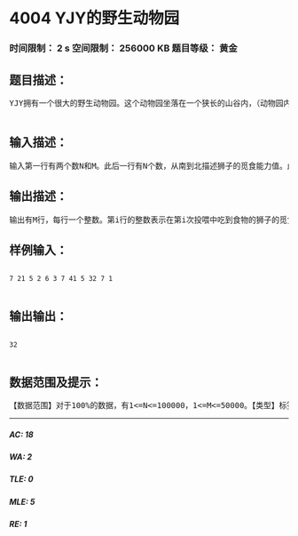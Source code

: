 # 4004 YJY的野生动物园   
### 时间限制： 2 s     空间限制： 256000 KB     题目等级： 黄金  
## 题目描述：  

<pre>
YJY拥有一个很大的野生动物园。这个动物园坐落在一个狭长的山谷内，（动物园内部口号：每日膜拜陈靖邦,NOIP拿满分,GDKOI拿满分,APIO拿满分,GDOI拿满分,NOI拿满分,IOI拿满分。今天你膜拜了吗?）这个区域从南到北被划分成N个区域，每个区域都饲养着一头狮子。这些狮子从北到南编号为1,2,3,…,N。每头狮子都有一个觅食能力值Ai，Ai越小觅食能力越强。饲养员YJY决定对狮子进行M次投喂，每次投喂都选择一个区间[I,J]，从中选取觅食能力值第K强的狮子进行投喂。值得注意的是，YJY不愿意对某些区域进行过多的投喂，他认为这样有悖公平。因此YJY的投喂区间是互不包含的。你的任务就是算出每次投喂后，食物被哪头狮子吃掉了。  

</pre>
  
  
## 输入描述：  

<pre>
输入第一行有两个数N和M。此后一行有N个数，从南到北描述狮子的觅食能力值。此后M行，每行描述一次投喂。第t+2的三个数I,J,K表示在第t次投喂中，YJY选择了区间[I,J]内觅食能力值第K强的狮子进行投喂。
</pre>
  
  
## 输出描述：  

<pre>
输出有M行，每行一个整数。第i行的整数表示在第i次投喂中吃到食物的狮子的觅食能力值。
</pre>
  
  
## 样例输入：  

<pre><code>
7 21 5 2 6 3 7 41 5 32 7 1  

</code></pre>
  
  
## 输出输出：  

<pre><code>
32  

</code></pre>
  
  
## 数据范围及提示：  

<pre>
【数据范围】对于100%的数据，有1<=N<=100000，1<=M<=50000。【类型】标签：数据结构 平衡树【来源】来源：vijos1080，有更改。我把它复制了过来......【测试数据】如果发现测试数据有误，请联系管理员！(自己提交一次，好像没问题)
</pre>
  
  
***  

##### AC: 18  
##### WA: 2  
##### TLE: 0  
##### MLE: 5  
##### RE: 1  
